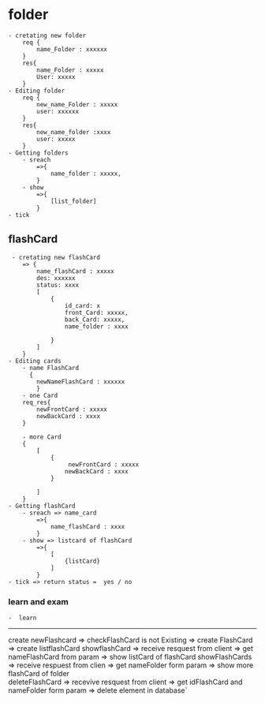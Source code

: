 # folder
    - cretating new folder 
        req {
            name_Folder : xxxxxx
        }
        res{
            name_Folder : xxxxx
            User: xxxxx
        }
    - Editing folder  
        req {
            new_name_Folder : xxxxx
            user: xxxxxx
        }
        res{
            new_name_folder :xxxx
            user: xxxxx
        }
    - Getting folders 
        - sreach 
            =>{
                name_folder : xxxxx,
            }
        - show 
            =>{
                [list_folder]
            }
    - tick
## flashCard 
     - cretating new flashCard 
        => {
            name_flashCard : xxxxx
            des: xxxxxx
            status: xxxx
            [
                {
                    id_card: x
                    front_Card: xxxxx,
                    back_Card: xxxxx,
                    name_folder : xxxx

                }
            ]
        }
    - Editing cards 
        - name FlashCard 
          {
            newNameFlashCard : xxxxxx
            }
        - one Card 
        req_res{
            newFrontCard : xxxxx
            newBackCard : xxxx
        }
        
        - more Card 
        {
            [
                {
                     newFrontCard : xxxxx
                    newBackCard : xxxx
                }
            
            ]
        }
    - Getting flashCard
        - sreach => name_card
            =>{
                name_flashCard : xxxx
            }
        - show => listcard of flashCard
            =>{
                [
                    {listCard}
                ]
            }   
    - tick => return status =  yes / no 
### learn and exam 
    -  learn 

---------------------------------------------------------------
create newFlashcard => checkFlashCard is not Existing => create FlashCard => create listflashCard 
showflashCard => receive resquest from client => get nameFlashCard from param => show listCard of flashCard
showFlashCards => receive respuest from clien => get nameFolder form param => show more flashCard of folder   
deleteFlashCard => recevive resquest from client => get idFlashCard and nameFolder form param => delete  element in database`